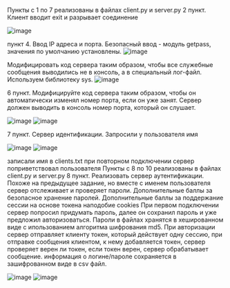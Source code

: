 Пункты с 1 по 7 реализованы в файлах client.py и server.py 2 пункт. Клиент вводит exit и разрывает соединение
 
 ![image](https://user-images.githubusercontent.com/51966929/138692485-53e47841-6666-4ebe-95ca-a9913eab1f5c.png)

пункт 4. Ввод IP адреса и порта. Безопасный ввод - модуль getpass, значения по умолчанию установлены.
![image](https://user-images.githubusercontent.com/51966929/138692496-6b6cbf89-8ebd-45a2-a341-234f14c2cf18.png)

 
Модифицировать код сервера таким образом, чтобы все служебные сообщения выводились не в консоль, а в специальный лог-файл. Используем библиотеку sys.
 ![image](https://user-images.githubusercontent.com/51966929/138692531-b5ba53f2-184c-458b-b11c-ba7d97f1db26.png)

6 пункт. Модифицируйте код сервера таким образом, чтобы он автоматически изменял номер порта, если он уже занят. Сервер должен выводить в консоль номер порта, который он слушает.
 
 
![image](https://user-images.githubusercontent.com/51966929/138692538-dfac2301-6b97-46c7-9a3b-fa6536ee6cb1.png)
![image](https://user-images.githubusercontent.com/51966929/138692550-51c10f45-0445-46f2-8bfe-69922c69ce8d.png)


7 пункт. Сервер идентификации. Запросили у пользователя имя

  ![image](https://user-images.githubusercontent.com/51966929/138692556-241794db-f5e0-4a2f-ab80-d926739ff204.png)
![image](https://user-images.githubusercontent.com/51966929/138692562-58aa5843-d248-421d-b7d8-a4d9d869cf37.png)

записали имя в clients.txt при повторном подключении сервер поприветствовал пользователя
Пункты с 8 по 10 реализованы в файлах client.py и server.py
8 пункт. Реализовать сервер аутентификации. Похоже на предыдущее задание, но вместе с именем пользователя сервер отслеживает и проверяет пароли. Дополнительные баллы за безопасное хранение паролей. Дополнительные баллы за поддержание сессии на основе токена наподобие cookies
При первом подключении сервер попросил придумать пароль, далее он сохранил пароль и уже предложил авторизоваться. Пароли в файлах хранятся в хешированном виде с ипользованием алгоритма шифрования md5. При авторизации сервер отправляет клиенту токен, который действует одну сессию, при отправке сообщения клиентом, к нему добавляется токен, сервер проверяет верен ли токен, если токен верен, сервер обрабатывает сообщение. информация о логине/пароле сохраняется в зашифрованном виде в csv файл.
  

![image](https://user-images.githubusercontent.com/51966929/138692566-3e06c1d7-9cf0-4cfc-8f57-15f81c74bd8a.png)
![image](https://user-images.githubusercontent.com/51966929/138692578-7144438a-8b2a-476e-8a35-a9baaa24c3f1.png)
